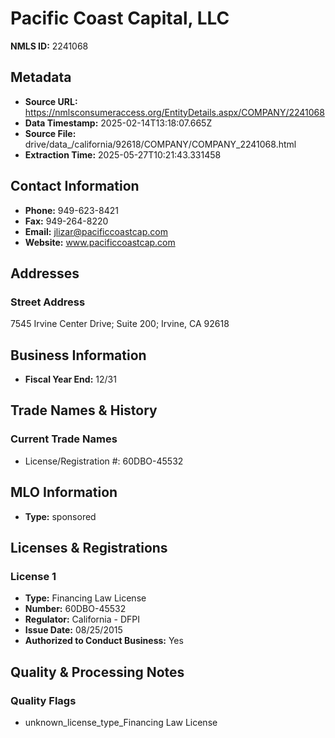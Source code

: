 # Pacific Coast Capital, LLC

**NMLS ID:** 2241068

## Metadata
- **Source URL:** https://nmlsconsumeraccess.org/EntityDetails.aspx/COMPANY/2241068
- **Data Timestamp:** 2025-02-14T13:18:07.665Z
- **Source File:** drive/data_/california/92618/COMPANY/COMPANY_2241068.html
- **Extraction Time:** 2025-05-27T10:21:43.331458

## Contact Information
- **Phone:** 949-623-8421
- **Fax:** 949-264-8220
- **Email:** jlizar@pacificcoastcap.com
- **Website:** www.pacificcoastcap.com

## Addresses
### Street Address
7545 Irvine Center Drive; Suite 200; Irvine, CA 92618

## Business Information
- **Fiscal Year End:** 12/31

## Trade Names & History
### Current Trade Names
- License/Registration #: 60DBO-45532

## MLO Information
- **Type:** sponsored

## Licenses & Registrations

### License 1
- **Type:** Financing Law License
- **Number:** 60DBO-45532
- **Regulator:** California - DFPI
- **Issue Date:** 08/25/2015
- **Authorized to Conduct Business:** Yes

## Quality & Processing Notes
### Quality Flags
- unknown_license_type_Financing Law License
